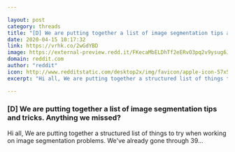 ```yaml
---

layout: post
category: threads
title: "[D] We are putting together a list of image segmentation tips and tricks. Anything we missed?"
date: 2020-04-15 10:17:32
link: https://vrhk.co/2wGdYBD
image: https://external-preview.redd.it/FKecaMbELDhTf2eERvO3pq2v9ysug6JFsZ16nHTtUic.jpg?width=1093&height=572.251308901&auto=webp&crop=1093:572.251308901,smart&s=5c943f68682e7d8cea5efc6d350b221c9208a3db
domain: reddit.com
author: "reddit"
icon: http://www.redditstatic.com/desktop2x/img/favicon/apple-icon-57x57.png
excerpt: "Hi all, We are putting together a structured list of things to try when working on image segmentation problems. We've already gone through 39..."

---
```


### [D] We are putting together a list of image segmentation tips and tricks. Anything we missed?

Hi all, We are putting together a structured list of things to try when working on image segmentation problems. We've already gone through 39...